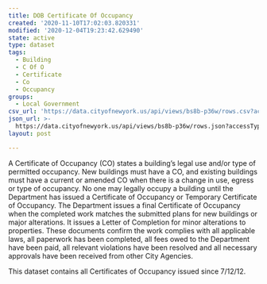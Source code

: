 ```yaml
---
title: DOB Certificate Of Occupancy
created: '2020-11-10T17:02:03.820331'
modified: '2020-12-04T19:23:42.629490'
state: active
type: dataset
tags:
  - Building
  - C Of O
  - Certificate
  - Co
  - Occupancy
groups:
  - Local Government
csv_url: 'https://data.cityofnewyork.us/api/views/bs8b-p36w/rows.csv?accessType=DOWNLOAD'
json_url: >-
  https://data.cityofnewyork.us/api/views/bs8b-p36w/rows.json?accessType=DOWNLOAD
layout: post

---
```

A Certificate of Occupancy (CO) states a building’s legal use and/or type of permitted occupancy. New buildings must have a CO, and existing buildings must have a current or amended CO when there is a change in use, egress or type of occupancy. No one may legally occupy a building until the Department has issued a Certificate of Occupancy or Temporary Certificate of Occupancy. The Department issues a final Certificate of Occupancy when the completed work matches the submitted plans for new buildings or major alterations. It issues a Letter of Completion for minor alterations to properties. These documents confirm the work complies with all applicable laws, all paperwork has been completed, all fees owed to the Department have been paid, all relevant violations have been resolved and all necessary approvals have been received from other City Agencies.

This dataset contains all Certificates of Occupancy issued since 7/12/12.
